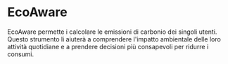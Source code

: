 # EcoAware
EcoAware permette i calcolare le emissioni di carbonio dei singoli utenti. Questo strumento li aiuterà a comprendere l'impatto ambientale delle loro attività quotidiane e a prendere decisioni più consapevoli per ridurre i consumi.
